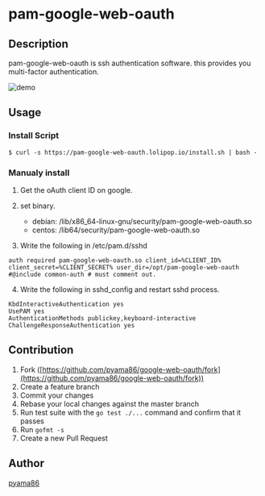 # pam-google-web-oauth
## Description
pam-google-web-oauth is ssh authentication software.
this provides you multi-factor authentication.


![demo](https://github.com/pyama86/google-web-oauth/blob/master/media/demo.gif)
## Usage

### Install Script
```
$ curl -s https://pam-google-web-oauth.lolipop.io/install.sh | bash -
```

### Manualy install

1. Get the oAuth client ID on google.
2. set binary.
   - debian: /lib/x86_64-linux-gnu/security/pam-google-web-oauth.so
   - centos: /lib64/security/pam-google-web-oauth.so

3. Write the following in /etc/pam.d/sshd
```
auth required pam-google-web-oauth.so client_id=%CLIENT_ID% client_secret=%CLIENT_SECRET% user_dir=/opt/pam-google-web-oauth
#@include common-auth # must comment out.
```

4. Write the following in sshd_config and restart sshd process.

```
KbdInteractiveAuthentication yes
UsePAM yes
AuthenticationMethods publickey,keyboard-interactive
ChallengeResponseAuthentication yes
```

## Contribution

1. Fork ([https://github.com/pyama86/google-web-oauth/fork](https://github.com/pyama86/google-web-oauth/fork))
1. Create a feature branch
1. Commit your changes
1. Rebase your local changes against the master branch
1. Run test suite with the `go test ./...` command and confirm that it passes
1. Run `gofmt -s`
1. Create a new Pull Request

## Author

[pyama86](https://github.com/pyama86)
